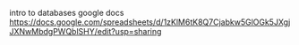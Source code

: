 intro to databases google docs
https://docs.google.com/spreadsheets/d/1zKlM6tK8Q7Cjabkw5GlOGk5JXgjJXNwMbdgPWQblSHY/edit?usp=sharing
